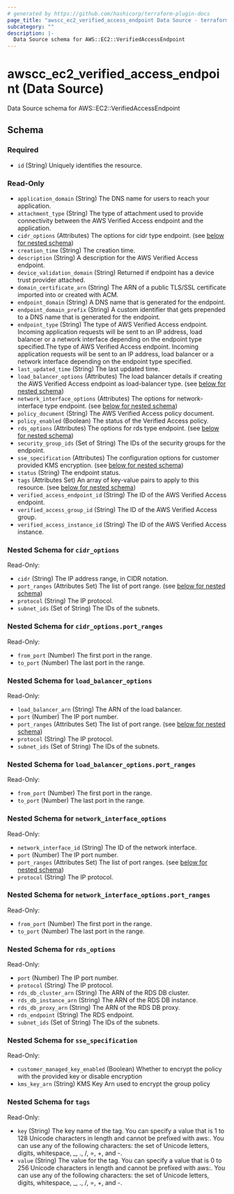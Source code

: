 ```yaml
---
# generated by https://github.com/hashicorp/terraform-plugin-docs
page_title: "awscc_ec2_verified_access_endpoint Data Source - terraform-provider-awscc"
subcategory: ""
description: |-
  Data Source schema for AWS::EC2::VerifiedAccessEndpoint
---
```


# awscc_ec2_verified_access_endpoint (Data Source)

Data Source schema for AWS::EC2::VerifiedAccessEndpoint



<!-- schema generated by tfplugindocs -->
## Schema

### Required

- `id` (String) Uniquely identifies the resource.

### Read-Only

- `application_domain` (String) The DNS name for users to reach your application.
- `attachment_type` (String) The type of attachment used to provide connectivity between the AWS Verified Access endpoint and the application.
- `cidr_options` (Attributes) The options for cidr type endpoint. (see [below for nested schema](#nestedatt--cidr_options))
- `creation_time` (String) The creation time.
- `description` (String) A description for the AWS Verified Access endpoint.
- `device_validation_domain` (String) Returned if endpoint has a device trust provider attached.
- `domain_certificate_arn` (String) The ARN of a public TLS/SSL certificate imported into or created with ACM.
- `endpoint_domain` (String) A DNS name that is generated for the endpoint.
- `endpoint_domain_prefix` (String) A custom identifier that gets prepended to a DNS name that is generated for the endpoint.
- `endpoint_type` (String) The type of AWS Verified Access endpoint. Incoming application requests will be sent to an IP address, load balancer or a network interface depending on the endpoint type specified.The type of AWS Verified Access endpoint. Incoming application requests will be sent to an IP address, load balancer or a network interface depending on the endpoint type specified.
- `last_updated_time` (String) The last updated time.
- `load_balancer_options` (Attributes) The load balancer details if creating the AWS Verified Access endpoint as load-balancer type. (see [below for nested schema](#nestedatt--load_balancer_options))
- `network_interface_options` (Attributes) The options for network-interface type endpoint. (see [below for nested schema](#nestedatt--network_interface_options))
- `policy_document` (String) The AWS Verified Access policy document.
- `policy_enabled` (Boolean) The status of the Verified Access policy.
- `rds_options` (Attributes) The options for rds type endpoint. (see [below for nested schema](#nestedatt--rds_options))
- `security_group_ids` (Set of String) The IDs of the security groups for the endpoint.
- `sse_specification` (Attributes) The configuration options for customer provided KMS encryption. (see [below for nested schema](#nestedatt--sse_specification))
- `status` (String) The endpoint status.
- `tags` (Attributes Set) An array of key-value pairs to apply to this resource. (see [below for nested schema](#nestedatt--tags))
- `verified_access_endpoint_id` (String) The ID of the AWS Verified Access endpoint.
- `verified_access_group_id` (String) The ID of the AWS Verified Access group.
- `verified_access_instance_id` (String) The ID of the AWS Verified Access instance.

<a id="nestedatt--cidr_options"></a>
### Nested Schema for `cidr_options`

Read-Only:

- `cidr` (String) The IP address range, in CIDR notation.
- `port_ranges` (Attributes Set) The list of port range. (see [below for nested schema](#nestedatt--cidr_options--port_ranges))
- `protocol` (String) The IP protocol.
- `subnet_ids` (Set of String) The IDs of the subnets.

<a id="nestedatt--cidr_options--port_ranges"></a>
### Nested Schema for `cidr_options.port_ranges`

Read-Only:

- `from_port` (Number) The first port in the range.
- `to_port` (Number) The last port in the range.



<a id="nestedatt--load_balancer_options"></a>
### Nested Schema for `load_balancer_options`

Read-Only:

- `load_balancer_arn` (String) The ARN of the load balancer.
- `port` (Number) The IP port number.
- `port_ranges` (Attributes Set) The list of port range. (see [below for nested schema](#nestedatt--load_balancer_options--port_ranges))
- `protocol` (String) The IP protocol.
- `subnet_ids` (Set of String) The IDs of the subnets.

<a id="nestedatt--load_balancer_options--port_ranges"></a>
### Nested Schema for `load_balancer_options.port_ranges`

Read-Only:

- `from_port` (Number) The first port in the range.
- `to_port` (Number) The last port in the range.



<a id="nestedatt--network_interface_options"></a>
### Nested Schema for `network_interface_options`

Read-Only:

- `network_interface_id` (String) The ID of the network interface.
- `port` (Number) The IP port number.
- `port_ranges` (Attributes Set) The list of port ranges. (see [below for nested schema](#nestedatt--network_interface_options--port_ranges))
- `protocol` (String) The IP protocol.

<a id="nestedatt--network_interface_options--port_ranges"></a>
### Nested Schema for `network_interface_options.port_ranges`

Read-Only:

- `from_port` (Number) The first port in the range.
- `to_port` (Number) The last port in the range.



<a id="nestedatt--rds_options"></a>
### Nested Schema for `rds_options`

Read-Only:

- `port` (Number) The IP port number.
- `protocol` (String) The IP protocol.
- `rds_db_cluster_arn` (String) The ARN of the RDS DB cluster.
- `rds_db_instance_arn` (String) The ARN of the RDS DB instance.
- `rds_db_proxy_arn` (String) The ARN of the RDS DB proxy.
- `rds_endpoint` (String) The RDS endpoint.
- `subnet_ids` (Set of String) The IDs of the subnets.


<a id="nestedatt--sse_specification"></a>
### Nested Schema for `sse_specification`

Read-Only:

- `customer_managed_key_enabled` (Boolean) Whether to encrypt the policy with the provided key or disable encryption
- `kms_key_arn` (String) KMS Key Arn used to encrypt the group policy


<a id="nestedatt--tags"></a>
### Nested Schema for `tags`

Read-Only:

- `key` (String) The key name of the tag. You can specify a value that is 1 to 128 Unicode characters in length and cannot be prefixed with aws:. You can use any of the following characters: the set of Unicode letters, digits, whitespace, _, ., /, =, +, and -.
- `value` (String) The value for the tag. You can specify a value that is 0 to 256 Unicode characters in length and cannot be prefixed with aws:. You can use any of the following characters: the set of Unicode letters, digits, whitespace, _, ., /, =, +, and -.
